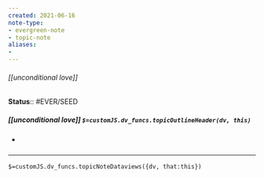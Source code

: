 ```yaml
---
created: 2021-06-16
note-type: 
- evergreen-note
- topic-note
aliases:
- 
---
```

 
###### [[unconditional love]]


**Status**:: #EVER/SEED

##### [[unconditional love]] `$=customJS.dv_funcs.topicOutlineHeader(dv, this)`

- 

### <hr class="dataviews"/>
`$=customJS.dv_funcs.topicNoteDataviews({dv, that:this})`